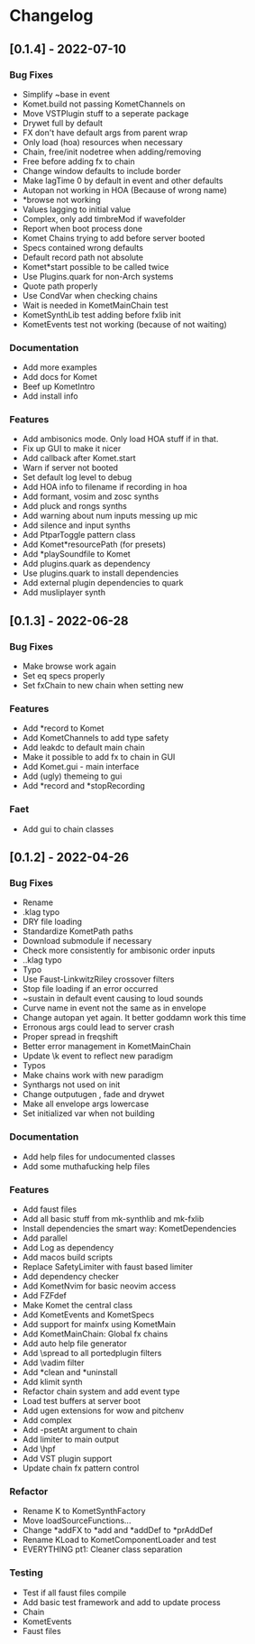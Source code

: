 # Changelog
## [0.1.4] - 2022-07-10

### Bug Fixes

- Simplify ~base in event
- Komet.build not passing KometChannels on
- Move VSTPlugin stuff to a seperate package
- Drywet full by default
- FX don't have default args from parent wrap
- Only load (hoa) resources when necessary
- Chain, free/init nodetree when adding/removing
- Free before adding fx to chain
- Change window defaults to include border
- Make lagTime 0 by default in event and other defaults
- Autopan not working in HOA (Because of wrong name)
- *browse not working
- Values lagging to initial value
- Complex, only add timbreMod if wavefolder
- Report when boot process done
- Komet Chains trying to add before server booted
- Specs contained wrong defaults
- Default record path not absolute
- Komet*start possible to be called twice
- Use Plugins.quark for non-Arch systems
- Quote path properly
- Use CondVar when checking chains
- Wait is needed in KometMainChain test
- KometSynthLib test adding before fxlib init
- KometEvents test not working (because of not waiting)

### Documentation

- Add more examples
- Add docs for Komet
- Beef up KometIntro
- Add install info

### Features

- Add ambisonics mode. Only load HOA stuff if in that.
- Fix up GUI to make it nicer
- Add callback after Komet.start
- Warn if server not booted
- Set default log level to debug
- Add HOA info to filename if recording in hoa
- Add formant, vosim and zosc synths
- Add pluck and rongs synths
- Add warning about num inputs messing up mic
- Add silence and input synths
- Add PtparToggle pattern class
- Add Komet*resourcePath (for presets)
- Add *playSoundfile to Komet
- Add plugins.quark as dependency
- Use plugins.quark to install dependencies
- Add external plugin dependencies to quark
- Add musliplayer synth

## [0.1.3] - 2022-06-28

### Bug Fixes

- Make browse work again
- Set eq specs properly
- Set fxChain to new chain when setting new

### Features

- Add *record to Komet
- Add KometChannels to add type safety
- Add leakdc to default main chain
- Make it possible to add fx to chain in GUI
- Add Komet.gui - main interface
- Add (ugly) themeing to gui
- Add *record and *stopRecording

### Faet

- Add gui to chain classes

## [0.1.2] - 2022-04-26

### Bug Fixes

- Rename
- .klag typo
- DRY file loading
- Standardize KometPath paths
- Download submodule if necessary
- Check more consistently for ambisonic order inputs
- ..klag typo
- Typo
- Use Faust-LinkwitzRiley crossover filters
- Stop file loading if an error occurred
- ~sustain in default event causing to loud sounds
- Curve name in event not the same as in envelope
- Change autopan yet again. It better goddamn work this time
- Erronous args could lead to server crash
- Proper spread in freqshift
- Better error management in KometMainChain
- Update \k event to reflect new paradigm
- Typos
- Make chains work with new paradigm
- Synthargs not used on init
- Change outputugen , fade and drywet
- Make all envelope args lowercase
- Set initialized var when not building

### Documentation

- Add help files for undocumented classes
- Add some muthafucking help files

### Features

- Add faust files
- Add all basic stuff from mk-synthlib and mk-fxlib
- Install dependencies the smart way: KometDependencies
- Add parallel
- Add Log as dependency
- Add macos build scripts
- Replace SafetyLimiter with faust based limiter
- Add dependency checker
- Add KometNvim for basic neovim access
- Add FZFdef
- Make Komet the central class
- Add KometEvents and KometSpecs
- Add support for mainfx using KometMain
- Add KometMainChain: Global fx chains
- Add auto help file generator
- Add \spread to all portedplugin filters
- Add \vadim filter
- Add *clean and *uninstall
- Add klimit synth
- Refactor chain system and add event type
- Load test buffers at server boot
- Add ugen extensions for wow and pitchenv
- Add complex
- Add -psetAt argument to chain
- Add limiter to main output
- Add \hpf
- Add VST plugin support
- Update chain fx pattern control

### Refactor

- Rename K to KometSynthFactory
- Move loadSourceFunctions...
- Change *addFX to *add and *addDef to *prAddDef
- Rename KLoad to KometComponentLoader and test
- EVERYTHING pt1: Cleaner class separation

### Testing

- Test if all faust files compile
- Add basic test framework and add to update process
- Chain
- KometEvents
- Faust files

<!-- generated by git-cliff -->

